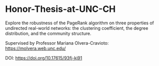 # Honor-Thesis-at-UNC-CH

Explore the robustness of the PageRank algorithm on three properties of undirected real-world networks: the clustering coefficient, the degree distribution, and the community structure.

Supervised by Professor Mariana Olvera-Cravioto: https://molvera.web.unc.edu/

DOI: https://doi.org/10.17615/93fj-kj91
